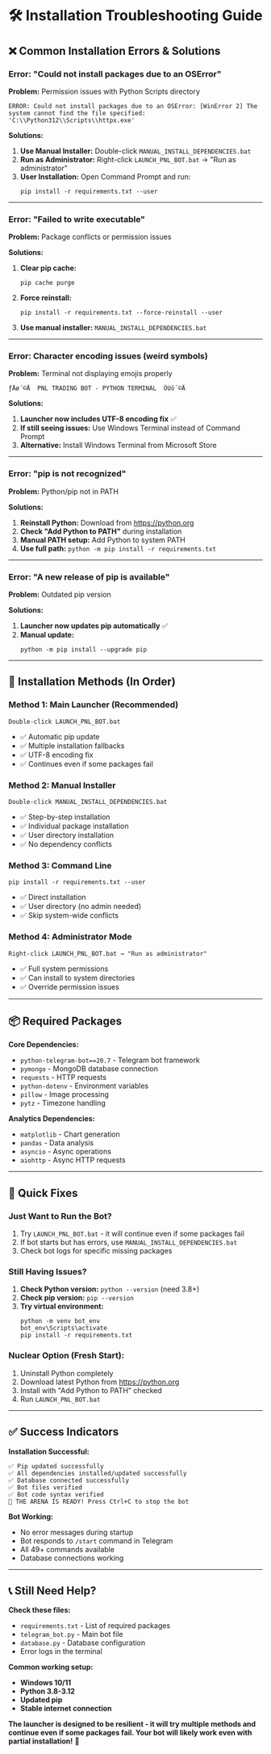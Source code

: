 # 🛠️ Installation Troubleshooting Guide

## ❌ **Common Installation Errors & Solutions**

### **Error: "Could not install packages due to an OSError"**

**Problem:** Permission issues with Python Scripts directory
```
ERROR: Could not install packages due to an OSError: [WinError 2] The system cannot find the file specified: 'C:\\Python312\\Scripts\\httpx.exe'
```

**Solutions:**
1. **Use Manual Installer:** Double-click `MANUAL_INSTALL_DEPENDENCIES.bat`
2. **Run as Administrator:** Right-click `LAUNCH_PNL_BOT.bat` → "Run as administrator"
3. **User Installation:** Open Command Prompt and run:
   ```
   pip install -r requirements.txt --user
   ```

---

### **Error: "Failed to write executable"**

**Problem:** Package conflicts or permission issues

**Solutions:**
1. **Clear pip cache:**
   ```
   pip cache purge
   ```
2. **Force reinstall:**
   ```
   pip install -r requirements.txt --force-reinstall --user
   ```
3. **Use manual installer:** `MANUAL_INSTALL_DEPENDENCIES.bat`

---

### **Error: Character encoding issues (weird symbols)**

**Problem:** Terminal not displaying emojis properly
```
­ƒÅø´©Å  PNL TRADING BOT - PYTHON TERMINAL  ÔÜö´©Å
```

**Solutions:**
1. **Launcher now includes UTF-8 encoding fix** ✅
2. **If still seeing issues:** Use Windows Terminal instead of Command Prompt
3. **Alternative:** Install Windows Terminal from Microsoft Store

---

### **Error: "pip is not recognized"**

**Problem:** Python/pip not in PATH

**Solutions:**
1. **Reinstall Python:** Download from https://python.org
2. **Check "Add Python to PATH"** during installation
3. **Manual PATH setup:** Add Python to system PATH
4. **Use full path:** `python -m pip install -r requirements.txt`

---

### **Error: "A new release of pip is available"**

**Problem:** Outdated pip version

**Solutions:**
1. **Launcher now updates pip automatically** ✅
2. **Manual update:** 
   ```
   python -m pip install --upgrade pip
   ```

---

## 🎯 **Installation Methods (In Order)**

### **Method 1: Main Launcher (Recommended)**
```
Double-click LAUNCH_PNL_BOT.bat
```
- ✅ Automatic pip update
- ✅ Multiple installation fallbacks
- ✅ UTF-8 encoding fix
- ✅ Continues even if some packages fail

### **Method 2: Manual Installer**
```
Double-click MANUAL_INSTALL_DEPENDENCIES.bat
```
- ✅ Step-by-step installation
- ✅ Individual package installation
- ✅ User directory installation
- ✅ No dependency conflicts

### **Method 3: Command Line**
```
pip install -r requirements.txt --user
```
- ✅ Direct installation
- ✅ User directory (no admin needed)
- ✅ Skip system-wide conflicts

### **Method 4: Administrator Mode**
```
Right-click LAUNCH_PNL_BOT.bat → "Run as administrator"
```
- ✅ Full system permissions
- ✅ Can install to system directories
- ✅ Override permission issues

---

## 📦 **Required Packages**

**Core Dependencies:**
- `python-telegram-bot==20.7` - Telegram bot framework
- `pymongo` - MongoDB database connection
- `requests` - HTTP requests
- `python-dotenv` - Environment variables
- `pillow` - Image processing
- `pytz` - Timezone handling

**Analytics Dependencies:**
- `matplotlib` - Chart generation
- `pandas` - Data analysis
- `asyncio` - Async operations
- `aiohttp` - Async HTTP requests

---

## 🔧 **Quick Fixes**

### **Just Want to Run the Bot?**
1. Try `LAUNCH_PNL_BOT.bat` - it will continue even if some packages fail
2. If bot starts but has errors, use `MANUAL_INSTALL_DEPENDENCIES.bat`
3. Check bot logs for specific missing packages

### **Still Having Issues?**
1. **Check Python version:** `python --version` (need 3.8+)
2. **Check pip version:** `pip --version`
3. **Try virtual environment:**
   ```
   python -m venv bot_env
   bot_env\Scripts\activate
   pip install -r requirements.txt
   ```

### **Nuclear Option (Fresh Start):**
1. Uninstall Python completely
2. Download latest Python from https://python.org
3. Install with "Add Python to PATH" checked
4. Run `LAUNCH_PNL_BOT.bat`

---

## ✅ **Success Indicators**

**Installation Successful:**
```
✅ Pip updated successfully
✅ All dependencies installed/updated successfully
✅ Database connected successfully
✅ Bot files verified
✅ Bot code syntax verified
🎺 THE ARENA IS READY! Press Ctrl+C to stop the bot
```

**Bot Working:**
- No error messages during startup
- Bot responds to `/start` command in Telegram
- All 49+ commands available
- Database connections working

---

## 📞 **Still Need Help?**

**Check these files:**
- `requirements.txt` - List of required packages
- `telegram_bot.py` - Main bot file
- `database.py` - Database configuration
- Error logs in the terminal

**Common working setup:**
- **Windows 10/11**
- **Python 3.8-3.12**
- **Updated pip**
- **Stable internet connection**

**The launcher is designed to be resilient - it will try multiple methods and continue even if some packages fail. Your bot will likely work even with partial installation!** 🎯 
